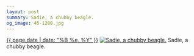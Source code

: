 ```yaml
---
layout: post
summary: Sadie, a chubby beagle.
og_image: 46-1280.jpg
---
```


<p>
  <time><a href="/46">{{ page.date | date: "%B %e, %Y" }}</a></time>
  <a href="/46"><img src="{{ site.assets_url }}/46-640.jpg" srcset="{{ site.assets_url }}/46-1280.jpg 1280w, {{ site.assets_url }}/46-960.jpg 960w, {{ site.assets_url }}/46-640.jpg 640w, {{ site.assets_url }}/46-320.jpg 320w" sizes="(min-width: 700px) 50vw, calc(100vw - 2rem)" alt="Sadie, a chubby beagle." /></a>
  <span>Sadie, a chubby beagle.</span>
</p>
